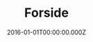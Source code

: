 ---
layout: layouts/home.njk
title: Forside
metaDescription: Sejlklubbernes Restarant.
date: 2016-01-01T00:00:00.000Z
permalink: /
eleventyNavigation:
  key: Forside
  order: 0
---